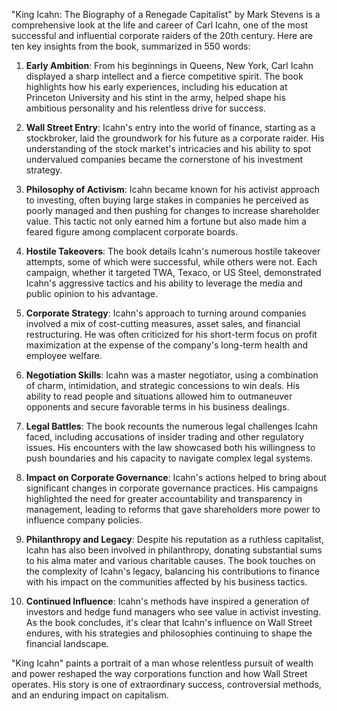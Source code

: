 "King Icahn: The Biography of a Renegade Capitalist" by Mark Stevens is a comprehensive look at the life and career of Carl Icahn, one of the most successful and influential corporate raiders of the 20th century. Here are ten key insights from the book, summarized in 550 words:

1. **Early Ambition**: From his beginnings in Queens, New York, Carl Icahn displayed a sharp intellect and a fierce competitive spirit. The book highlights how his early experiences, including his education at Princeton University and his stint in the army, helped shape his ambitious personality and his relentless drive for success.

2. **Wall Street Entry**: Icahn's entry into the world of finance, starting as a stockbroker, laid the groundwork for his future as a corporate raider. His understanding of the stock market's intricacies and his ability to spot undervalued companies became the cornerstone of his investment strategy.

3. **Philosophy of Activism**: Icahn became known for his activist approach to investing, often buying large stakes in companies he perceived as poorly managed and then pushing for changes to increase shareholder value. This tactic not only earned him a fortune but also made him a feared figure among complacent corporate boards.

4. **Hostile Takeovers**: The book details Icahn's numerous hostile takeover attempts, some of which were successful, while others were not. Each campaign, whether it targeted TWA, Texaco, or US Steel, demonstrated Icahn's aggressive tactics and his ability to leverage the media and public opinion to his advantage.

5. **Corporate Strategy**: Icahn's approach to turning around companies involved a mix of cost-cutting measures, asset sales, and financial restructuring. He was often criticized for his short-term focus on profit maximization at the expense of the company's long-term health and employee welfare.

6. **Negotiation Skills**: Icahn was a master negotiator, using a combination of charm, intimidation, and strategic concessions to win deals. His ability to read people and situations allowed him to outmaneuver opponents and secure favorable terms in his business dealings.

7. **Legal Battles**: The book recounts the numerous legal challenges Icahn faced, including accusations of insider trading and other regulatory issues. His encounters with the law showcased both his willingness to push boundaries and his capacity to navigate complex legal systems.

8. **Impact on Corporate Governance**: Icahn's actions helped to bring about significant changes in corporate governance practices. His campaigns highlighted the need for greater accountability and transparency in management, leading to reforms that gave shareholders more power to influence company policies.

9. **Philanthropy and Legacy**: Despite his reputation as a ruthless capitalist, Icahn has also been involved in philanthropy, donating substantial sums to his alma mater and various charitable causes. The book touches on the complexity of Icahn's legacy, balancing his contributions to finance with his impact on the communities affected by his business tactics.

10. **Continued Influence**: Icahn's methods have inspired a generation of investors and hedge fund managers who see value in activist investing. As the book concludes, it's clear that Icahn's influence on Wall Street endures, with his strategies and philosophies continuing to shape the financial landscape.

"King Icahn" paints a portrait of a man whose relentless pursuit of wealth and power reshaped the way corporations function and how Wall Street operates. His story is one of extraordinary success, controversial methods, and an enduring impact on capitalism.